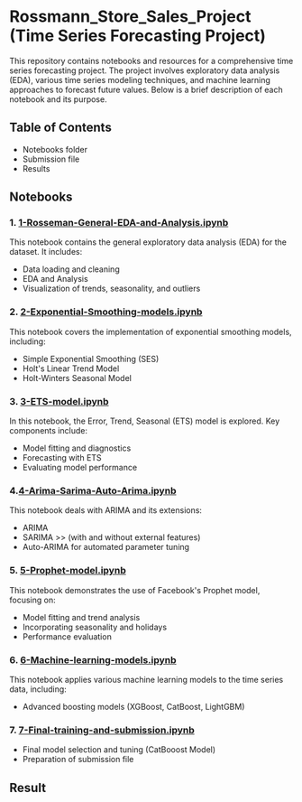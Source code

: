 # Rossmann_Store_Sales_Project (Time Series Forecasting Project)

This repository contains notebooks and resources for a comprehensive time series forecasting project. The project involves exploratory data analysis (EDA), various time series modeling techniques, and machine learning approaches to forecast future values. Below is a brief description of each notebook and its purpose.

## Table of Contents
- Notebooks folder
- Submission file
- Results

## Notebooks

### 1. [1-Rosseman-General-EDA-and-Analysis.ipynb](https://github.com/Nadaalswah/Rossmann_Store_Sales_Project/blob/main/Notebooks/1-Rosseman-General-EDA-and-Analysis.ipynb)
This notebook contains the general exploratory data analysis (EDA) for the dataset. It includes:
- Data loading and cleaning
- EDA and Analysis 
- Visualization of trends, seasonality, and outliers


### 2. [2-Exponential-Smoothing-models.ipynb](https://github.com/Nadaalswah/Rossmann_Store_Sales_Project/blob/main/Notebooks/2-Exponential-Smoothing-models.ipynb)
This notebook covers the implementation of exponential smoothing models, including:
- Simple Exponential Smoothing (SES)
- Holt's Linear Trend Model
- Holt-Winters Seasonal Model

### 3. [3-ETS-model.ipynb](https://github.com/Nadaalswah/Rossmann_Store_Sales_Project/blob/main/Notebooks/3-ETS-model.ipynb)
In this notebook, the Error, Trend, Seasonal (ETS) model is explored. Key components include:
- Model fitting and diagnostics
- Forecasting with ETS
- Evaluating model performance

### 4.[4-Arima-Sarima-Auto-Arima.ipynb](https://github.com/Nadaalswah/Rossmann_Store_Sales_Project/blob/main/Notebooks/4-Arima-Sarima-Auto-Arima.ipynb)
This notebook deals with ARIMA and its extensions:
- ARIMA 
- SARIMA >> (with and without external features)
- Auto-ARIMA for automated parameter tuning

### 5. [5-Prophet-model.ipynb](https://github.com/Nadaalswah/Rossmann_Store_Sales_Project/blob/main/Notebooks/5-Prophet-model.ipynb)
This notebook demonstrates the use of Facebook's Prophet model, focusing on:
- Model fitting and trend analysis
- Incorporating seasonality and holidays
- Performance evaluation

### 6. [6-Machine-learning-models.ipynb](https://github.com/Nadaalswah/Rossmann_Store_Sales_Project/blob/main/Notebooks/6-Machine-learning-models.ipynb)
This notebook applies various machine learning models to the time series data, including:
- Advanced boosting models (XGBoost, CatBoost, LightGBM)

### 7. [7-Final-training-and-submission.ipynb](https://github.com/Nadaalswah/Rossmann_Store_Sales_Project/blob/main/Notebooks/7-Final-training-and-submission.ipynb)
- Final model selection and tuning (CatBooost Model)
- Preparation of submission file

## Result 

